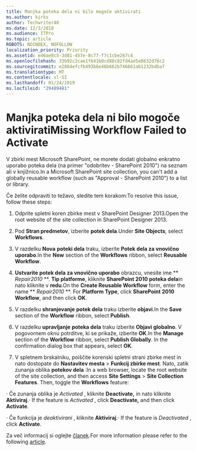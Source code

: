 ```yaml
---
title: Manjka poteka dela ni bilo mogoče aktivirati
ms.author: kirks
author: Techwriter40
ms.date: 12/3/2018
ms.audience: ITPro
ms.topic: article
ROBOTS: NOINDEX, NOFOLLOW
localization_priority: Priority
ms.assetid: e46ae8c5-3d81-457e-8c77-f7c1cbe267c4
ms.openlocfilehash: 33b92c2cae1f641b0cd88c82fd4ae5e8632d76c2
ms.sourcegitcommit: e2864efcfb493b6e46b662b746661a61232bdba7
ms.translationtype: MT
ms.contentlocale: sl-SI
ms.lasthandoff: 01/24/2019
ms.locfileid: "29489481"
---
```

# <a name="missing-workflow-failed-to-activate"></a><span data-ttu-id="aa029-102">Manjka poteka dela ni bilo mogoče aktivirati</span><span class="sxs-lookup"><span data-stu-id="aa029-102">Missing Workflow Failed to Activate</span></span>

<span data-ttu-id="aa029-103">V zbirki mest Microsoft SharePoint, ne morete dodati globalno enkratno uporabo poteka dela (na primer "odobritev - SharePoint 2010") na seznam ali v knjižnico.</span><span class="sxs-lookup"><span data-stu-id="aa029-103">In a Microsoft SharePoint site collection, you can't add a globally reusable workflow (such as "Approval - SharePoint 2010") to a list or library.</span></span>
  
<span data-ttu-id="aa029-104">Če želite odpraviti to težavo, sledite tem korakom:</span><span class="sxs-lookup"><span data-stu-id="aa029-104">To resolve this issue, follow these steps:</span></span> 
  
1. <span data-ttu-id="aa029-105">Odprite spletni koren zbirke mest v SharePoint Designer 2013.</span><span class="sxs-lookup"><span data-stu-id="aa029-105">Open the root website of the site collection in SharePoint Designer 2013.</span></span>
  
2. <span data-ttu-id="aa029-106">Pod **Stran predmetov**, izberite **potek dela**.</span><span class="sxs-lookup"><span data-stu-id="aa029-106">Under **Site Objects**, select **Workflows**.</span></span> 
  
3. <span data-ttu-id="aa029-107">V razdelku **Nova** **poteki dela** traku, izberite **Potek dela za vnovično uporabo**.</span><span class="sxs-lookup"><span data-stu-id="aa029-107">In the **New** section of the **Workflows** ribbon, select **Reusable Workflow**.</span></span> 
  
4. <span data-ttu-id="aa029-p101">**Ustvarite potek dela za vnovično uporabo** obrazcu, vnesite ime \*\* *Repair2010* \*\*. **Tip platforme**, kliknite **SharePoint 2010 poteka dela**in nato kliknite v **redu**.</span><span class="sxs-lookup"><span data-stu-id="aa029-p101">On the **Create Reusable Workflow** form, enter the name \*\* *Repair2010* \*\*. For **Platform Type**, click **SharePoint 2010 Workflow**, and then click **OK**.</span></span> 
  
1. <span data-ttu-id="aa029-110">V razdelku **shranjevanje** **potek dela** traku izberite **objavi**.</span><span class="sxs-lookup"><span data-stu-id="aa029-110">In the **Save** section of the **Workflow** ribbon, select **Publish**.</span></span> 
  
2. <span data-ttu-id="aa029-p102">V razdelku **upravljanje** **poteka dela** traku izberite **Objavi globalno**. V pogovornem oknu potrditve, ki se prikaže, izberite **OK**.</span><span class="sxs-lookup"><span data-stu-id="aa029-p102">In the **Manage** section of the **Workflow** ribbon, select **Publish Globally**. In the confirmation dialog box that appears, select **OK**.</span></span> 
  
3. <span data-ttu-id="aa029-p103">V spletnem brskalniku, poiščite korenski spletni strani zbirke mest in nato dostopate do **Nastavitev mesta** \> **Funkcij zbirke mest**. Nato, zatik zunanja oblika **potekov dela** :</span><span class="sxs-lookup"><span data-stu-id="aa029-p103">In a web browser, locate the root website of the site collection, and then access **Site Settings** \> **Site Collection Features**. Then, toggle the **Workflows** feature:</span></span> 
  
<span data-ttu-id="aa029-115">· Če zunanja oblika je *Activated* , kliknite **Deactivate,** in nato kliknite **Aktiviraj**.</span><span class="sxs-lookup"><span data-stu-id="aa029-115">· If the feature is  *Activated*  , click **Deactivate,** and then click **Activate**.</span></span> 
  
<span data-ttu-id="aa029-116">· Če funkcija je *deaktivirani* , kliknite **Aktiviraj**.</span><span class="sxs-lookup"><span data-stu-id="aa029-116">· If the feature is  *Deactivated*  , click **Activate**.</span></span> 
  
<span data-ttu-id="aa029-117">Za več informacij si oglejte [članek](https://go.microsoft.com/fwlink/?linkid=2047770&amp;clcid=0x409).</span><span class="sxs-lookup"><span data-stu-id="aa029-117">For more information please refer to the following [article](https://go.microsoft.com/fwlink/?linkid=2047770&amp;clcid=0x409).</span></span>
  

